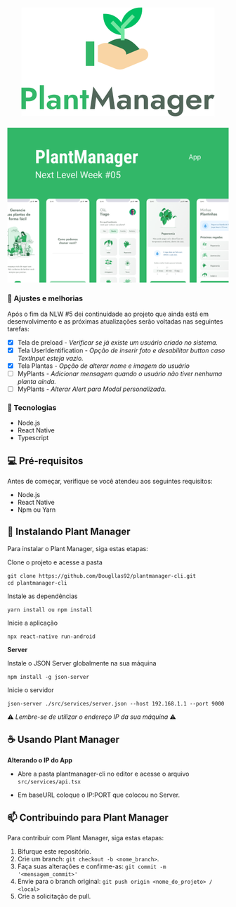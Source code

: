 <h1 align="center">
    <img alt="PlantManager" title="PlantManager" src=".github/logo.svg" />
</h1>

<img src=".github/plantmanager-preview.png" alt="Plant Manager">

### 🚧 Ajustes e melhorias

Após o fim da NLW #5 dei continuidade ao projeto que ainda está em desenvolvimento e as próximas atualizações serão voltadas nas seguintes tarefas: 

- [x] Tela de preload - *Verificar se já existe um usuário criado no sistema.*
- [x] Tela UserIdentification - *Opção de inserir foto e desabilitar button caso TextInput esteja vazio.*
- [x] Tela Plantas - *Opção de alterar nome e imagem do usuário*
- [ ] MyPlants - *Adicionar mensagem quando o usuário não tiver nenhuma planta ainda.*
- [ ] MyPlants - *Alterar Alert para Modal personalizada.*

### 🧪 Tecnologias
 * Node.js
 * React Native
 * Typescript

## 💻 Pré-requisitos

Antes de começar, verifique se você atendeu aos seguintes requisitos:

* Node.js
* React Native
* Npm ou Yarn

## 🚀 Instalando Plant Manager

Para instalar o Plant Manager, siga estas etapas:

Clone o projeto e acesse a pasta

```
git clone https://github.com/Dougllas92/plantmanager-cli.git
cd plantmanager-cli
```

Instale as dependências
```
yarn install ou npm install
```

Inicie a aplicação
```
npx react-native run-android
```

**Server**

Instale o JSON Server globalmente na sua máquina

```
npm install -g json-server
```

Inicie o servidor
```
json-server ./src/services/server.json --host 192.168.1.1 --port 9000
```

⚠️ *Lembre-se de utilizar o endereço IP da sua máquina* ⚠️


## ☕ Usando Plant Manager

**Alterando o IP do App**

* Abre a pasta plantmanager-cli no editor e acesse o arquivo `src/services/api.tsx`

* Em baseURL coloque o IP:PORT que colocou no Server.


## 📫 Contribuindo para Plant Manager

Para contribuir com Plant Manager, siga estas etapas:

1. Bifurque este repositório.
2. Crie um branch: `git checkout -b <nome_branch>`.
3. Faça suas alterações e confirme-as: `git commit -m '<mensagem_commit>'`
4. Envie para o branch original: `git push origin <nome_do_projeto> / <local>`
5. Crie a solicitação de pull.